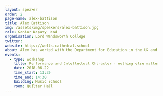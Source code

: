 ```yaml
---
layout: speaker
order: 2
page-name: alex-battison
title: Alex Battison
img: /assets/img/speakers/alex-battison.jpg
role: Senior Deputy Head
organisation: Lord Wandsworth College
twitter:
website: https://wells.cathedral.school
about: Alex has worked with the Department for Education in the UK and the National College for Teaching and Leadership as a Specialist Leader of Education and gives presentations at various conferences in the UK and overseas.  He has a Masters degree from St Anne’s College, Oxford, in Learning and Teaching, writes for the Times Educational Supplement and am mentored as a leader and educator by ex-England Rugby Coach Brian Ashton MBE.
events:
  - type: workshop
    title: Performance and Intellectual Character - nothing else matters
    date: 2018-06-22
    time_start: 13:30
    time_end: 14:30
    building: Music School
    room: Quilter Hall
---
```

